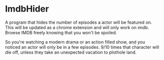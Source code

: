 # ImdbHider
A program that hides the number of episodes a actor will be featured on. This will be updated as a chrome extension and will only work on imdb. Browse IMDB freely knowing that you won't be spoiled. 


So you're watching a modern drama or an action filled show, and you noticed an actor will only be in a few episodes. 9/10 times that character will die off, unless they take an unexpected vacation to plothole land.
